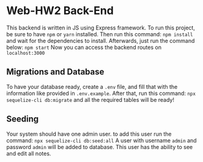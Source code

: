 # Web-HW2 Back-End
This backend is written in JS using Express framework.
To run this project, be sure to have `npm` or `yarn` installed. Then run this command:
`npm install`
and wait for the dependencies to install. Afterwards, just run the command below:
`npm start`
Now you can access the backend routes on `localhost:3000`

## Migrations and Database
To have your database ready, create a `.env` file, and fill that with the information like provided in `.env.example`.
After that, run this command:
`npx sequelize-cli db:migrate`
and all the required tables will be ready!

## Seeding
Your system should have one admin user. to add this user run the command:
`npx sequelize-cli db:seed:all`
A user with username `admin` and password `admin` will be added to database. This user has the ability to see and edit all notes.